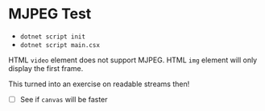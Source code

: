 # MJPEG Test

- `dotnet script init`
- `dotnet script main.csx`

HTML `video` element does not support MJPEG.
HTML `img` element will only display the first frame.

This turned into an exercise on readable streams then!

- [ ] See if `canvas` will be faster
